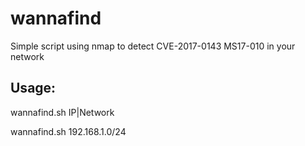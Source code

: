 # wannafind
Simple script using nmap to detect CVE-2017-0143 MS17-010 in your network

##  Usage:

wannafind.sh IP|Network


wannafind.sh 192.168.1.0/24

